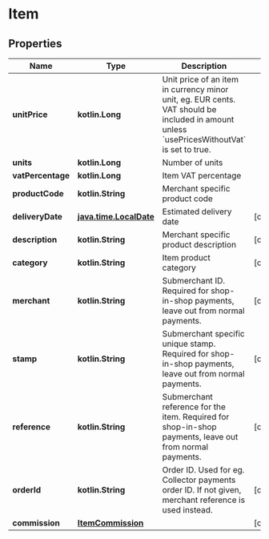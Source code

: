 
# Item

## Properties
Name | Type | Description | Notes
------------ | ------------- | ------------- | -------------
**unitPrice** | **kotlin.Long** | Unit price of an item in currency minor unit, eg. EUR cents. VAT should be included in amount unless &#x60;usePricesWithoutVat&#x60; is set to true. | 
**units** | **kotlin.Long** | Number of units | 
**vatPercentage** | **kotlin.Long** | Item VAT percentage | 
**productCode** | **kotlin.String** | Merchant specific product code | 
**deliveryDate** | [**java.time.LocalDate**](java.time.LocalDate.md) | Estimated delivery date |  [optional]
**description** | **kotlin.String** | Merchant specific product description |  [optional]
**category** | **kotlin.String** | Item product category |  [optional]
**merchant** | **kotlin.String** | Submerchant ID. Required for shop-in-shop payments, leave out from normal payments. |  [optional]
**stamp** | **kotlin.String** | Submerchant specific unique stamp. Required for shop-in-shop payments, leave out from normal payments. |  [optional]
**reference** | **kotlin.String** | Submerchant reference for the item. Required for shop-in-shop payments, leave out from normal payments. |  [optional]
**orderId** | **kotlin.String** | Order ID. Used for eg. Collector payments order ID. If not given, merchant reference is used instead. |  [optional]
**commission** | [**ItemCommission**](ItemCommission.md) |  |  [optional]



